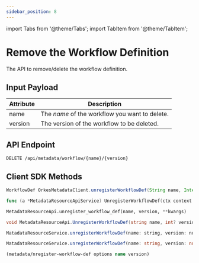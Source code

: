 ```yaml
---
sidebar_position: 8
---
```


import Tabs from '@theme/Tabs';
import TabItem from '@theme/TabItem';

# Remove the Workflow Definition

The API to remove/delete the workflow definition.

## Input Payload

| Attribute | Description |
| --------- | -------------- |
| name      | The *name* of the workflow you want to delete.|
| version   | The version of the workflow to be deleted. |

## API Endpoint

```
DELETE /api/metadata/workflow/{name}/{version}
```

## Client SDK Methods

<Tabs>
<TabItem value="Java" label="Java">

```java
WorkflowDef OrkesMetadataClient.unregisterWorkflowDef(String name, Integer version) throws ApiException
```

</TabItem>
<TabItem value="Golang" label="Golang">

```go
func (a *MetadataResourceApiService) UnregisterWorkflowDef(ctx context.Context, name string, version int32) (*http.Response, error)
```

</TabItem>
<TabItem value="Python" label="Python">

```python
MetadataResourceApi.unregister_workflow_def(name, version, **kwargs)
```

</TabItem>
<TabItem value="CSharp" label="CSharp">

```csharp
void MetadataResourceApi.UnregisterWorkflowDef(string name, int? version)
```

</TabItem>
<TabItem value="Javascript" label="Javascript">

```javascript
MatadataResourceService.unregisterWorkflowDef(name: string, version: number): CancelablePromise<any>
```

</TabItem>
<TabItem value="Typescript" label="Typescript">

```typescript
MatadataResourceService.unregisterWorkflowDef(name: string, version: number): CancelablePromise<any>
```

</TabItem>
<TabItem value="Clojure" label="Clojure">

```clojure
(metadata/nregister-workflow-def options name version)
```

</TabItem>
</Tabs>
